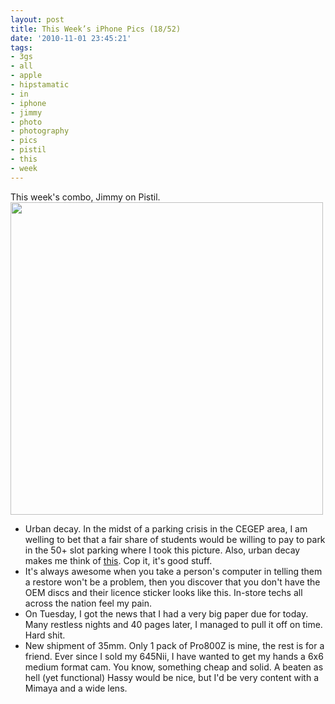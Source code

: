 ```yaml
---
layout: post
title: This Week’s iPhone Pics (18/52)
date: '2010-11-01 23:45:21'
tags:
- 3gs
- all
- apple
- hipstamatic
- in
- iphone
- jimmy
- photo
- photography
- pics
- pistil
- this
- week
---
```


This week's combo, Jimmy on Pistil.
<a href="http://www.flickr.com/photos/maximerousseau/5137976568/"><img alt="" src="http://farm5.static.flickr.com/4068/5137976568_ac5e6cd875.jpg" class="aligncenter" width="500" height="500" /></a>
<ul>
	<li>Urban decay. In the midst of a parking crisis in the CEGEP area, I am welling to bet that a fair share of students would be willing to pay to park in the 50+ slot parking where I took this picture. Also, urban decay makes me think of <a href="http://mtlgrime.blogspot.com/2010/08/intoccabile-rerum-novarum-promotional.html">this</a>. Cop it, it's good stuff.</li>
	<li>It's always awesome when you take a person's computer in telling them a restore won't be a problem, then you discover that you don't have the OEM discs and their licence sticker looks like this. In-store techs all across the nation feel my pain.</li>
	<li>On Tuesday, I got the news that I had a very big paper due for today. Many restless nights and 40 pages later, I managed to pull it off on time. Hard shit.</li>
	<li>New shipment of 35mm. Only 1 pack of Pro800Z is mine, the rest is for a friend. Ever since I sold my 645Nii, I have wanted to get my hands a 6x6 medium format cam. You know, something cheap and solid. A beaten as hell (yet functional) Hassy would be nice, but I'd be very content with a Mimaya and a wide lens.</li>
</ul>